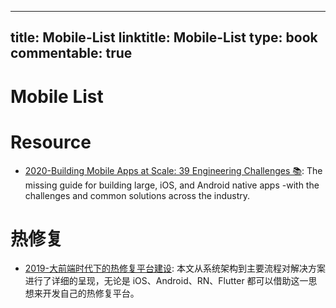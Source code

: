 
---
title: Mobile-List
linktitle: Mobile-List
type: book
commentable: true
---

# Mobile List

# Resource

- [2020-Building Mobile Apps at Scale: 39 Engineering Challenges 📚](https://www.mobileatscale.com/): The missing guide for building large, iOS, and Android native apps -with the challenges and common solutions across the industry.

# 热修复

- [2019-大前端时代下的热修复平台建设](https://mp.weixin.qq.com/s/q4Za7DuNUDmJfk4uQVw_MQ): 本文从系统架构到主要流程对解决方案进行了详细的呈现，无论是 iOS、Android、RN、Flutter 都可以借助这一思想来开发自己的热修复平台。

    
